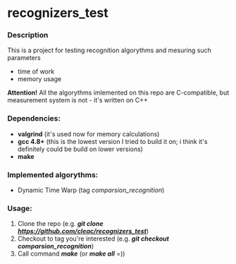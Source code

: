 # recognizers_test
### Description
This is a project for testing recognition algorythms and mesuring such parameters
 - time of work
 - memory usage

**Attention!**
  All the algorythms imlemented on this repo are C-compatible, but measurement system is not - it's written on C++
 
### Dependencies:
 - **valgrind** (it's used now for memory calculations)
 - **gcc 4.8+** (this is the lowest version I tried to build it on; i think it's definitely could be build on lower versions)
 - **make**
 
### Implemented algorythms:
 - Dynamic Time Warp (tag *comparsion_recognition*)
 
### Usage:
 1. Clone the repo (e.g. ***git clone https://github.com/cleac/recognizers_test***)
 2. Checkout to tag you're interested (e.g. ***git checkout comparsion_recognition***)
 3. Call command ***make*** (or ***make all*** =))
